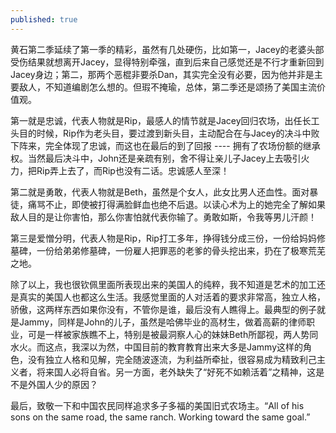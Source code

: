 ```yaml
---
published: true
---
```


黄石第二季延续了第一季的精彩，虽然有几处硬伤，比如第一，Jacey的老婆头部受伤结果就想离开Jacey，显得特别牵强，直到后来自己感觉还是不行才重新回到Jacey身边；第二，那两个恶棍非要杀Dan，其实完全没有必要，因为他并非是主要敌人，不知道编剧怎么想的。但瑕不掩瑜，总体，第二季还是颂扬了美国主流价值观。

第一就是忠诚，代表人物就是Rip，最感人的情节就是Jacey回归农场，出任长工头目的时候，Rip作为老头目，要过渡到新头目，主动配合在与Jacey的决斗中败下阵来，完全体现了忠诚，而这也在最后的到了回报 ---- 拥有了农场份额的继承权。当然最后决斗中，John还是亲疏有别，舍不得让亲儿子Jacey上去吸引火力，把Rip弄上去了，而Rip也没有二话。忠诚感人至深！

第二就是勇敢，代表人物就是Beth，虽然是个女人，此女比男人还血性。面对暴徒，痛骂不止，即使被打得满脸鲜血也绝不后退。以读心术为上的她完全了解如果敌人目的是让你害怕，那么你害怕就代表你输了。勇敢如斯，令我等男儿汗颜！

第三是爱憎分明，代表人物是Rip，Rip打工多年，挣得钱分成三份，一份给妈妈修墓碑，一份给弟弟修墓碑，一份雇人把罪恶的老爹的骨头挖出来，扔在了极寒荒芜之地。

除了以上，我也很钦佩里面所表现出来的美国人的纯粹，我不知道是艺术的加工还是真实的美国人也都这么生活。我感觉里面的人对活着的要求非常高，独立人格，骄傲，这两样东西如果你没有，不管你是谁，最后没有人瞧得上。最典型的例子就是Jammy，同样是John的儿子，虽然是哈佛毕业的高材生，做着高薪的律师职业，可是一样被家族瞧不上，特别是被最洞察人心的妹妹Beth所鄙视，两人势同水火。而这点，我深以为然，中国目前的教育教育出来大多是Jammy这样的角色，没有独立人格和见解，完全随波逐流，为利益所牵扯，很容易成为精致利己主义者，将来国人必将自省。另一方面，老外缺失了“好死不如赖活着”之精神，这是不是外国人少的原因？

最后，致敬一下和中国农民同样追求多子多福的美国旧式农场主。“All of his sons on the same road, the same ranch. Working toward the same goal.”

